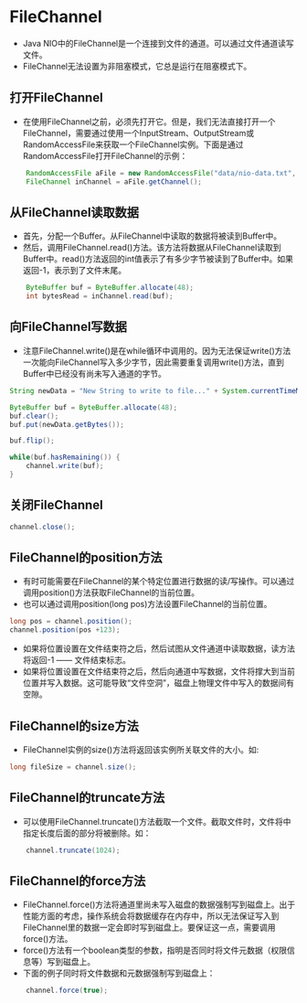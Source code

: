 FileChannel
===
* Java NIO中的FileChannel是一个连接到文件的通道。可以通过文件通道读写文件。
* FileChannel无法设置为非阻塞模式，它总是运行在阻塞模式下。
## 打开FileChannel
* 在使用FileChannel之前，必须先打开它。但是，我们无法直接打开一个FileChannel，需要通过使用一个InputStream、OutputStream或RandomAccessFile来获取一个FileChannel实例。下面是通过RandomAccessFile打开FileChannel的示例：
```java
	RandomAccessFile aFile = new RandomAccessFile("data/nio-data.txt", "rw");
	FileChannel inChannel = aFile.getChannel();
```
## 从FileChannel读取数据
* 首先，分配一个Buffer。从FileChannel中读取的数据将被读到Buffer中。
* 然后，调用FileChannel.read()方法。该方法将数据从FileChannel读取到Buffer中。read()方法返回的int值表示了有多少字节被读到了Buffer中。如果返回-1，表示到了文件末尾。
```java
    ByteBuffer buf = ByteBuffer.allocate(48);
    int bytesRead = inChannel.read(buf);
```
## 向FileChannel写数据
* 注意FileChannel.write()是在while循环中调用的。因为无法保证write()方法一次能向FileChannel写入多少字节，因此需要重复调用write()方法，直到Buffer中已经没有尚未写入通道的字节。
```java
String newData = "New String to write to file..." + System.currentTimeMillis();

ByteBuffer buf = ByteBuffer.allocate(48);
buf.clear();
buf.put(newData.getBytes());

buf.flip();

while(buf.hasRemaining()) {
	channel.write(buf);
}
```
## 关闭FileChannel
```java
channel.close();
```
## FileChannel的position方法
* 有时可能需要在FileChannel的某个特定位置进行数据的读/写操作。可以通过调用position()方法获取FileChannel的当前位置。
* 也可以通过调用position(long pos)方法设置FileChannel的当前位置。
```java
long pos = channel.position();
channel.position(pos +123);
```
* 如果将位置设置在文件结束符之后，然后试图从文件通道中读取数据，读方法将返回-1 —— 文件结束标志。
* 如果将位置设置在文件结束符之后，然后向通道中写数据，文件将撑大到当前位置并写入数据。这可能导致“文件空洞”，磁盘上物理文件中写入的数据间有空隙。
## FileChannel的size方法
* FileChannel实例的size()方法将返回该实例所关联文件的大小。如:
```java
long fileSize = channel.size();
```
## FileChannel的truncate方法
* 可以使用FileChannel.truncate()方法截取一个文件。截取文件时，文件将中指定长度后面的部分将被删除。如：
```java
	channel.truncate(1024);
```
## FileChannel的force方法
* FileChannel.force()方法将通道里尚未写入磁盘的数据强制写到磁盘上。出于性能方面的考虑，操作系统会将数据缓存在内存中，所以无法保证写入到FileChannel里的数据一定会即时写到磁盘上。要保证这一点，需要调用force()方法。
* force()方法有一个boolean类型的参数，指明是否同时将文件元数据（权限信息等）写到磁盘上。
* 下面的例子同时将文件数据和元数据强制写到磁盘上：
```java
	channel.force(true);
```